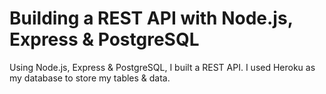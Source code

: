 # Building a REST API with Node.js, Express & PostgreSQL

Using Node.js, Express & PostgreSQL, I built a REST API. I used Heroku as my database to store my tables & data. 
